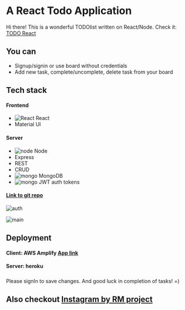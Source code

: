 # A React Todo Application
Hi there! This is a wonderful TODOlist written on React/Node. 
Check it: [TODO React](https://master.d2jj3v0ts96mxm.amplifyapp.com)

## You can
- Signup/signin or use board without credentials
- Add new task, complete/uncomplete, delete task from your board

## Tech stack
#### Frontend
- ![React](https://ru.reactjs.org/favicon-32x32.png?v=f4d46f030265b4c48a05c999b8d93791) React
- Material UI
#### Server
- ![node](https://nodejs.dev/favicon-32x32.png?v=c4ae6cc0f0baa07df6ce6c3f83e5c431) Node
- Express
- REST
- CRUD
- ![mongo](https://www.mongodb.com/assets/images/global/favicon.ico) MongoDB
- ![mongo](https://jwt.io/img/favicon/favicon-32x32.png) JWT auth tokens
#### [Link to git repo](https://github.com/ro-mgh/todolist_react_server)


![auth](https://insta-project.s3.ap-northeast-2.amazonaws.com/Screenshot+2021-02-16+at+00.09.46.png)

![main](https://insta-project.s3.ap-northeast-2.amazonaws.com/Screenshot+2021-02-16+at+00.12.34.png)

## Deployment
#### Client: [](https://amplify-workshop.go-aws.com/images/favicon.png) AWS Amplify [App link](https://master.d2jj3v0ts96mxm.amplifyapp.com)
#### Server: heroku 

#####

Please signIn to save changes.
And good luck in completion of tasks! =)

## Also checkout [Instagram by RM project](https://github.com/ro-mgh/instagram_react_app)
